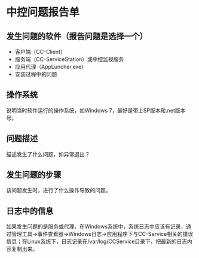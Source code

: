 # 中控问题报告单

## 发生问题的软件（报告问题是选择一个）

* 客户端（CC-Client）
* 服务端（CC-ServiceStation）或中控监视服务
* 应用代理（AppLuncher.exe)
* 安装过程中的问题

## 操作系统

说明当时软件运行的操作系统，如Windows 7，最好是带上SP版本和.net版本号。

## 问题描述

描述发生了什么问题，如异常退出？

## 发生问题的步骤

该问题发生时，进行了什么操作导致的问题。

## 日志中的信息

如果发生问题的是服务或代理，在Windows系统中，系统日志中应该有记录，通过管理工具->事件查看器->Windows日志->应用程序下与CC-Service相关的错误信息；在Linux系统下，日志记录在/var/log/CCService目录下，把最新的日志内容复制出来。
